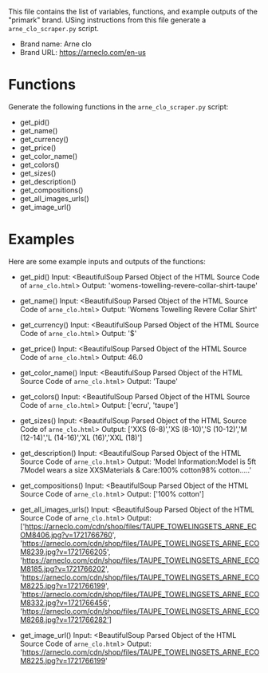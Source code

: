 This file contains the list of variables, functions, and example outputs of the "primark" brand. USing instructions from this file generate a `arne_clo_scraper.py` script.

- Brand name: Arne clo
- Brand URL: https://arneclo.com/en-us

# Functions

Generate the following functions in the `arne_clo_scraper.py` script:
- get_pid()
- get_name()
- get_currency()
- get_price()
- get_color_name()
- get_colors()
- get_sizes()
- get_description()
- get_compositions()
- get_all_images_urls()
- get_image_url()

# Examples

Here are some example inputs and outputs of the functions:

- get_pid()
    Input: <BeautifulSoup Parsed Object of the HTML Source Code of `arne_clo.html`>
    Output: 'womens-towelling-revere-collar-shirt-taupe'

- get_name()
    Input: <BeautifulSoup Parsed Object of the HTML Source Code of `arne_clo.html`>
    Output: 'Womens Towelling Revere Collar Shirt'

- get_currency()
    Input: <BeautifulSoup Parsed Object of the HTML Source Code of `arne_clo.html`>
    Output: '$'

- get_price()
    Input: <BeautifulSoup Parsed Object of the HTML Source Code of `arne_clo.html`>
    Output: 46.0

- get_color_name()
    Input: <BeautifulSoup Parsed Object of the HTML Source Code of `arne_clo.html`>
    Output: 'Taupe'

- get_colors()
    Input: <BeautifulSoup Parsed Object of the HTML Source Code of `arne_clo.html`>
    Output: ['ecru', 'taupe']

- get_sizes()
    Input: <BeautifulSoup Parsed Object of the HTML Source Code of `arne_clo.html`>
    Output: ['XXS (6-8)','XS (8-10)','S (10-12)','M (12-14)','L (14-16)','XL (16)','XXL (18)']

- get_description()
    Input: <BeautifulSoup Parsed Object of the HTML Source Code of `arne_clo.html`>
    Output: 'Model Information:Model is 5ft 7Model wears a size XXSMaterials & Care:100% cotton98% cotton.....'

- get_compositions()
    Input: <BeautifulSoup Parsed Object of the HTML Source Code of `arne_clo.html`>
    Output: ['100% cotton']

- get_all_images_urls()
    Input: <BeautifulSoup Parsed Object of the HTML Source Code of `arne_clo.html`>
    Output: ['https://arneclo.com/cdn/shop/files/TAUPE_TOWELINGSETS_ARNE_ECOM8406.jpg?v=1721766760',
    'https://arneclo.com/cdn/shop/files/TAUPE_TOWELINGSETS_ARNE_ECOM8239.jpg?v=1721766205',
    'https://arneclo.com/cdn/shop/files/TAUPE_TOWELINGSETS_ARNE_ECOM8185.jpg?v=1721766202',
    'https://arneclo.com/cdn/shop/files/TAUPE_TOWELINGSETS_ARNE_ECOM8225.jpg?v=1721766199',
    'https://arneclo.com/cdn/shop/files/TAUPE_TOWELINGSETS_ARNE_ECOM8332.jpg?v=1721766456',
    'https://arneclo.com/cdn/shop/files/TAUPE_TOWELINGSETS_ARNE_ECOM8268.jpg?v=1721766282']

- get_image_url()
    Input: <BeautifulSoup Parsed Object of the HTML Source Code of `arne_clo.html`>
    Output: 'https://arneclo.com/cdn/shop/files/TAUPE_TOWELINGSETS_ARNE_ECOM8225.jpg?v=1721766199'